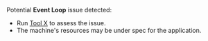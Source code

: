 Potential __Event Loop__ issue detected:
- Run [Tool X](http://google.com) to assess the issue.
- The machine's resources may be under spec for the application.
